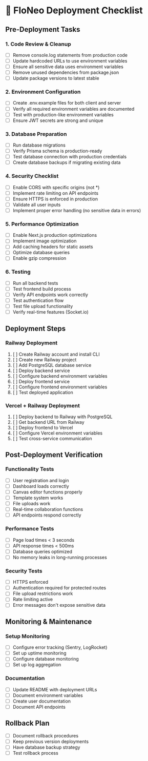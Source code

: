 # 🚀 FloNeo Deployment Checklist

## Pre-Deployment Tasks

### 1. Code Review & Cleanup
- [ ] Remove console.log statements from production code
- [ ] Update hardcoded URLs to use environment variables
- [ ] Ensure all sensitive data uses environment variables
- [ ] Remove unused dependencies from package.json
- [ ] Update package versions to latest stable

### 2. Environment Configuration
- [ ] Create .env.example files for both client and server
- [ ] Verify all required environment variables are documented
- [ ] Test with production-like environment variables
- [ ] Ensure JWT secrets are strong and unique

### 3. Database Preparation
- [ ] Run database migrations
- [ ] Verify Prisma schema is production-ready
- [ ] Test database connection with production credentials
- [ ] Create database backups if migrating existing data

### 4. Security Checklist
- [ ] Enable CORS with specific origins (not *)
- [ ] Implement rate limiting on API endpoints
- [ ] Ensure HTTPS is enforced in production
- [ ] Validate all user inputs
- [ ] Implement proper error handling (no sensitive data in errors)

### 5. Performance Optimization
- [ ] Enable Next.js production optimizations
- [ ] Implement image optimization
- [ ] Add caching headers for static assets
- [ ] Optimize database queries
- [ ] Enable gzip compression

### 6. Testing
- [ ] Run all backend tests
- [ ] Test frontend build process
- [ ] Verify API endpoints work correctly
- [ ] Test authentication flow
- [ ] Test file upload functionality
- [ ] Verify real-time features (Socket.io)

## Deployment Steps

### Railway Deployment
1. [ ] Create Railway account and install CLI
2. [ ] Create new Railway project
3. [ ] Add PostgreSQL database service
4. [ ] Deploy backend service
5. [ ] Configure backend environment variables
6. [ ] Deploy frontend service
7. [ ] Configure frontend environment variables
8. [ ] Test deployed application

### Vercel + Railway Deployment
1. [ ] Deploy backend to Railway with PostgreSQL
2. [ ] Get backend URL from Railway
3. [ ] Deploy frontend to Vercel
4. [ ] Configure Vercel environment variables
5. [ ] Test cross-service communication

## Post-Deployment Verification

### Functionality Tests
- [ ] User registration and login
- [ ] Dashboard loads correctly
- [ ] Canvas editor functions properly
- [ ] Template system works
- [ ] File uploads work
- [ ] Real-time collaboration functions
- [ ] API endpoints respond correctly

### Performance Tests
- [ ] Page load times < 3 seconds
- [ ] API response times < 500ms
- [ ] Database queries optimized
- [ ] No memory leaks in long-running processes

### Security Tests
- [ ] HTTPS enforced
- [ ] Authentication required for protected routes
- [ ] File upload restrictions work
- [ ] Rate limiting active
- [ ] Error messages don't expose sensitive data

## Monitoring & Maintenance

### Setup Monitoring
- [ ] Configure error tracking (Sentry, LogRocket)
- [ ] Set up uptime monitoring
- [ ] Configure database monitoring
- [ ] Set up log aggregation

### Documentation
- [ ] Update README with deployment URLs
- [ ] Document environment variables
- [ ] Create user documentation
- [ ] Document API endpoints

## Rollback Plan
- [ ] Document rollback procedures
- [ ] Keep previous version deployments
- [ ] Have database backup strategy
- [ ] Test rollback process
